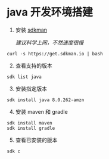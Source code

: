 # java 开发环境搭建

1. 安装 [sdkman](https://sdkman.io/)

    *建议科学上网，不然速度很慢*

```
curl -s https://get.sdkman.io | bash
```

2. 查看支持的版本

```
sdk list java
```

3. 安装指定版本

```
sdk install java 8.0.262-amzn
```

4. 安装 maven 和 gradle

```
sdk install maven
sdk install gradle
```

5. 查看已安装的版本

```
sdk c
```
